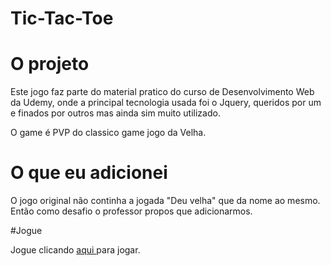 # Tic-Tac-Toe
# O projeto

Este jogo faz parte do material pratico do curso de Desenvolvimento Web da Udemy, onde a principal tecnologia usada foi o Jquery, queridos por um e finados por outros mas ainda sim muito utilizado.

O game é PVP do classico game jogo da Velha.

# O que eu adicionei

O jogo original não continha a jogada "Deu velha" que da nome ao mesmo. Então como desafio o professor propos que adicionarmos. 


#Jogue

Jogue clicando  <a href="https://rogunique.github.io/jogodavelha/"> aqui </a> para jogar.
